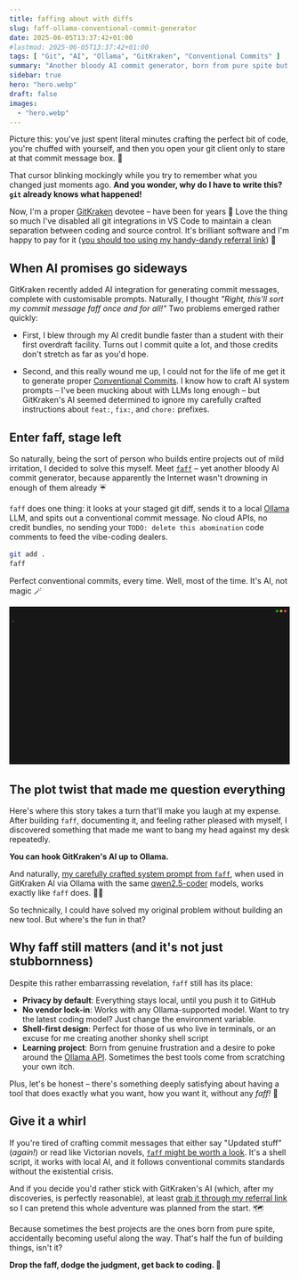 ```yaml
---
title: faffing about with diffs
slug: faff-ollama-conventional-commit-generator
date: 2025-06-05T13:37:42+01:00
#lastmod: 2025-06-05T13:37:42+01:00
tags: [ "Git", "AI", "Ollama", "GitKraken", "Conventional Commits" ]
summary: "Another bloody AI commit generator, born from pure spite but stays local"
sidebar: true
hero: "hero.webp"
draft: false
images:
  - "hero.webp"
---
```

Picture this: you've just spent literal minutes crafting the perfect bit of code, you're chuffed with yourself, and then you open your git client only to stare at that commit message box. 🤔

That cursor blinking mockingly while you try to remember what you changed just moments ago. **And you wonder, why do I have to write this? `git` already knows what happened!**

Now, I'm a proper [GitKraken](https://gitkraken.dev/) devotee – have been for years 🦑 Love the thing so much I've disabled all git integrations in VS Code to maintain a clean separation between coding and source control. It's brilliant software and I'm happy to pay for it ([you should too using my handy-dandy referral link](https://gitkraken.cello.so/AxtLstzXaif)) 🤑

## When AI promises go sideways

GitKraken recently added AI integration for generating commit messages, complete with customisable prompts. Naturally, I thought *"Right, this'll sort my commit message faff once and for all!"* Two problems emerged rather quickly:

- First, I blew through my AI credit bundle faster than a student with their first overdraft facility. Turns out I commit quite a lot, and those credits don't stretch as far as you'd hope.

- Second, and this really wound me up, I could not for the life of me get it to generate proper [Conventional Commits](https://www.conventionalcommits.org/). I know how to craft AI system prompts – I've been mucking about with LLMs long enough – but GitKraken's AI seemed determined to ignore my carefully crafted instructions about `feat:`, `fix:`, and `chore:` prefixes.

## Enter faff, stage left

So naturally, being the sort of person who builds entire projects out of mild irritation, I decided to solve this myself. Meet [`faff`](https://github.com/wimpysworld/faff) – yet another bloody AI commit generator, because apparently the Internet wasn't drowning in enough of them already ☔

`faff` does one thing: it looks at your staged git diff, sends it to a local [Ollama](https://ollama.com/) LLM, and spits out a conventional commit message. No cloud APIs, no credit bundles, no sending your `TODO: delete this abomination` code comments to feed the vibe-coding dealers.

```bash
git add .
faff
```

Perfect conventional commits, every time. Well, most of the time. It's AI, not magic 🪄

<div align="center"><img alt="faff demo" src="faff.gif" width="1024" /></div>

## The plot twist that made me question everything

Here's where this story takes a turn that'll make you laugh at my expense. After building `faff`, documenting it, and feeling rather pleased with myself, I discovered something that made me want to bang my head against my desk repeatedly.

**You can hook GitKraken's AI up to Ollama.**

And naturally, [my carefully crafted system prompt from `faff`](https://github.com/wimpysworld/faff/blob/main/faff.sh#L8), when used in GitKraken AI via Ollama with the same [qwen2.5-coder](https://ollama.com/library/qwen2.5-coder) models, works exactly like `faff` does. 🤦‍♂️

So technically, I could have solved my original problem without building an new tool. But where's the fun in that?

## Why faff still matters (and it's not just stubbornness)

Despite this rather embarrassing revelation, `faff` still has its place:

- **Privacy by default**: Everything stays local, until you push it to GitHub
- **No vendor lock-in**: Works with any Ollama-supported model. Want to try the latest coding model? Just change the environment variable.
- **Shell-first design**: Perfect for those of us who live in terminals, or an excuse for me creating another shonky shell script
- **Learning project**: Born from genuine frustration and a desire to poke around the [Ollama API](https://github.com/ollama/ollama/blob/main/docs/api.md). Sometimes the best tools come from scratching your own itch.

Plus, let's be honest – there's something deeply satisfying about having a tool that does exactly what you want, how you want it, without any *faff!* 🥁

## Give it a whirl

If you're tired of crafting commit messages that either say "Updated stuff" (*again!*) or read like Victorian novels, [`faff` might be worth a look](https://github.com/wimpysworld/faff). It's a shell script, it works with local AI, and it follows conventional commits standards without the existential crisis.

And if you decide you'd rather stick with GitKraken's AI (which, after my discoveries, is perfectly reasonable), at least [grab it through my referral link](https://gitkraken.cello.so/AxtLstzXaif) so I can pretend this whole adventure was planned from the start. ️🗺️

Because sometimes the best projects are the ones born from pure spite, accidentally becoming useful along the way. That's half the fun of building things, isn't it?

**Drop the faff, dodge the judgment, get back to coding. 🦙**